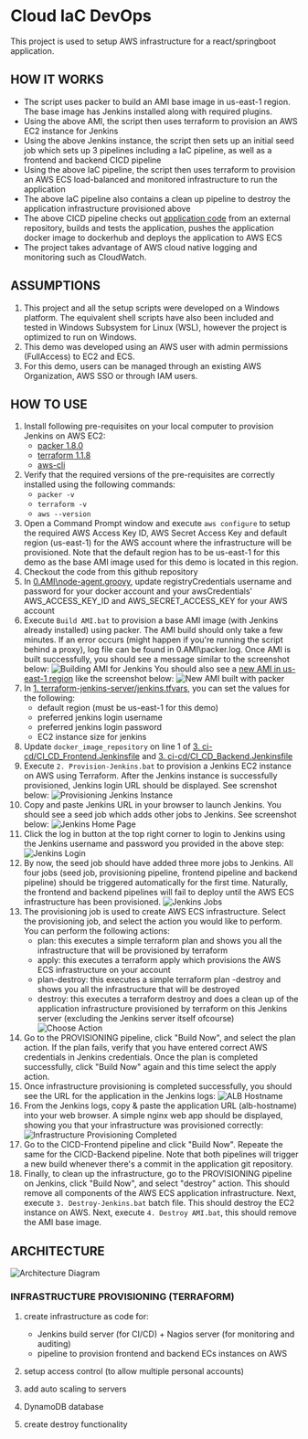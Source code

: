 # Cloud IaC DevOps

This project is used to setup AWS infrastructure for a react/springboot application. 

## HOW IT WORKS

- The script uses packer to build an AMI base image in us-east-1 region. The base image has Jenkins installed along with required plugins.
- Using the above AMI, the script then uses terraform to provision an AWS EC2 instance for Jenkins
- Using the above Jenkins instance, the script then sets up an initial seed job which sets up 3 pipelines including a IaC pipeline, as well as a frontend and backend CICD pipeline
- Using the above IaC pipeline, the script then uses terraform to provision an AWS ECS load-balanced and monitored infrastructure to run the application
- The above IaC pipeline also contains a clean up pipeline to destroy the application infrastructure provisioned above
- The above CICD pipeline checks out [application code](https://github.com/ibrolive/react-and-spring-data-rest) from an external repository, builds and tests the application, pushes the application docker image to dockerhub and deploys the application to AWS ECS
- The project takes advantage of AWS cloud native logging and monitoring such as CloudWatch.


## ASSUMPTIONS
1. This project and all the setup scripts were developed on a Windows platform. The equivalent shell scripts have also been included and tested in Windows Subsystem for Linux (WSL), however the project is optimized to run on Windows.
2. This demo was developed using an AWS user with admin permissions (FullAccess) to EC2 and ECS.
3. For this demo, users can be managed through an existing AWS Organization, AWS SSO or through IAM users.

## HOW TO USE
1. Install following pre-requisites on your local computer to provision Jenkins on AWS EC2:
   - [packer 1.8.0](https://www.packer.io/downloads)
   - [terraform 1.1.8](https://www.terraform.io/downloads)
   - [aws-cli](https://aws.amazon.com/cli/)
2. Verify that the required versions of the pre-requisites are correctly installed using the following commands:
   - `packer -v`
   - `terraform -v`
   - `aws --version`
3. Open a Command Prompt window and execute `aws configure` to setup the required AWS Access Key ID, AWS Secret Access Key and default region (us-east-1) for the AWS account where the infrastructure will be provisioned. Note that the default region has to be us-east-1 for this demo as the base AMI image used for this demo is located in this region.
4. Checkout the code from this github repository
5. In [0.AMI\node-agent.groovy](https://github.com/ibrolive/cloud-devops/blob/main/0.AMI/node-agent.groovy), update registryCredentials username and password for your docker account and your awsCredentials' AWS_ACCESS_KEY_ID and AWS_SECRET_ACCESS_KEY for your AWS account
6. Execute `Build AMI.bat` to provision a base AMI image (with Jenkins already installed) using packer. The AMI build should only take a few minutes. If an error occurs (might happen if you're running the script behind a proxy), log file can be found in 0.AMI\packer.log. Once AMI is built successfully, you should see a message similar to the screenshot below:
![Building AMI for Jenkins](assets/building-ami-for-jenkins.jpg)
You should also see a [new AMI in us-east-1 region](https://us-east-1.console.aws.amazon.com/ec2/v2/home?region=us-east-1#Images:visibility=owned-by-me) like the screenshot below:
![New AMI built with packer](assets/new-ami-built-with-packer.jpg)
7. In [1. terraform-jenkins-server/jenkins.tfvars](https://github.com/ibrolive/cloud-devops/blob/main/1.%20terraform-jenkins-server/jenkins.tfvars), you can set the values for the following:
   - default region (must be us-east-1 for this demo)
   - preferred jenkins login username
   - preferred jenkins login password
   - EC2 instance size for jenkins
8. Update `docker_image_repository` on line 1 of [3. ci-cd/CI_CD_Frontend.Jenkinsfile](https://github.com/ibrolive/cloud-devops/blob/main/3.%20ci-cd/CI_CD_Frontend.Jenkinsfile) and [3. ci-cd/CI_CD_Backend.Jenkinsfile](https://github.com/ibrolive/cloud-devops/blob/main/3.%20ci-cd/CI_CD_Backend.Jenkinsfile)
9. Execute `2. Provision-Jenkins.bat` to provision a Jenkins EC2 instance on AWS using Terraform. After the Jenkins instance is successfully provisioned, Jenkins login URL should be displayed. See screnshot below:
![Provisioning Jenkins Instance](assets/provisioning-jenkins-instance.jpg)
10. Copy and paste Jenkins URL in your browser to launch Jenkins. You should see a seed job which adds other jobs to Jenkins. See screenshot below:
![Jenkins Home Page](assets/jenkins-home-page.jpg)
11. Click the log in button at the top right corner to login to Jenkins using the Jenkins username and password you provided in the above step:
![Jenkins Login](assets/jenkins-login.jpg)
11. By now, the seed job should have added three more jobs to Jenkins. All four jobs (seed job, provisioning pipeline, frontend pipeline and backend pipeline) should be triggered automatically for the first time. Naturally, the frontend and backend pipelines will fail to deploy until the AWS ECS infrastructure has been provisioned.
![Jenkins Jobs](assets/jenkins-jobs.jpg)
12. The provisioning job is used to create AWS ECS infrastructure. Select the provisioning job, and select the action you would like to perform. You can perform the following actions:
    - plan: this executes a simple terraform plan and shows you all the infrastructure that will be provisioned by terraform
    - apply: this executes a terraform apply which provisions the AWS ECS infrastructure on your account
    - plan-destroy: this executes a simple terraform plan -destroy and shows you all the infrastructure that will be destroyed
    - destroy: this executes a terraform destroy and does a clean up of the application infrastructure provisioned by terraform on this Jenkins server (excluding the Jenkins server itself ofcourse)
![Choose Action](assets/choose-action.jpg)
13. Go to the PROVISIONING pipeline, click "Build Now", and select the plan action. If the plan fails, verify that you have entered correct AWS credentials in Jenkins credentials. Once the plan is completed successfully, click "Build Now" again and this time select the apply action.
14. Once infrastructure provisioning is completed successfully, you should see the URL for the application in the Jenkins logs:
![ALB Hostname](assets/alb-hostname.jpg)
15. From the Jenkins logs, copy & paste the application URL (alb-hostname) into your web browser. A simple nginx web app should be displayed, showing you that your infrastructure was provisioned correctly:
![Infrastructure Provisioning Completed](assets/infrastructure-provisioning-completed.jpg)
16. Go to the CICD-Frontend pipeline and click "Build Now". Repeate the same for the CICD-Backend pipeline. Note that both pipelines will trigger a new build whenever there's a commit in the application git repository.
17. Finally, to clean up the infrastructure, go to the PROVISIONING pipeline on Jenkins, click "Build Now", and select "destroy" action. This should remove all components of the AWS ECS application infrastructure. Next, execute `3. Destroy-Jenkins.bat` batch file. This should destroy the EC2 instance on AWS. Next, execute `4. Destroy AMI.bat`, this should remove the AMI base image.


## ARCHITECTURE

![Architecture Diagram](assets/infra-architecture.jpeg)

### INFRASTRUCTURE PROVISIONING (TERRAFORM)

1. create infrastructure as code for:
   - Jenkins build server (for CI/CD) + Nagios server (for monitoring and auditing)
   - pipeline to provision frontend and backend ECs instances on AWS
2. setup access control (to allow multiple personal accounts)

3. add auto scaling to servers

4. DynamoDB database
 
5. create destroy functionality


